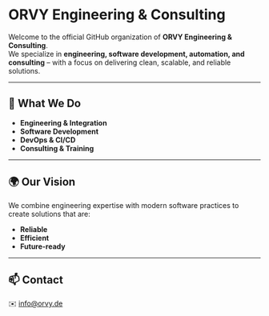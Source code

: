 # ORVY Engineering & Consulting

Welcome to the official GitHub organization of **ORVY Engineering & Consulting**.  
We specialize in **engineering, software development, automation, and consulting** – with a focus on delivering clean, scalable, and reliable solutions.

---

## 🚀 What We Do
- **Engineering & Integration**  
- **Software Development**  
- **DevOps & CI/CD**
- **Consulting & Training**
---

## 🌍 Our Vision
We combine engineering expertise with modern software practices to create solutions that are:
- **Reliable**
- **Efficient**
- **Future-ready**

---

## 📫 Contact
✉️ info@orvy.de
